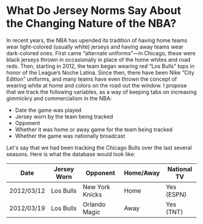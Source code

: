 # What Do Jersey Norms Say About the Changing Nature of the NBA?

In recent years, the NBA has upended its tradition of having home teams wear light-colored (usually white) jerseys and having away teams wear dark-colored ones. First came “alternate uniforms”—in Chicago, these were black jerseys thrown in occasionally in place of the home whites and road reds. Then, starting in 2012, the team began wearing red “Los Bulls” tops in honor of the League’s Noche Latina. Since then, there have been Nike “City Edition” uniforms, and many teams have even thrown the concept of wearing white at home and colors on the road out the window. I propose that we track the following variables, as a way of keeping tabs on increasing gimmickry and commercialism in the NBA:

* Date the game was played
* Jersey worn by the team being tracked
* Opponent
* Whether it was home or away game for the team being tracked
* Whether the game was nationally broadcast

Let's say that we had been tracking the Chicago Bulls over the last several seasons. Here is what the database would look like:

Date | Jersey Worn | Opponent | Home/Away | National TV
---- | ----------- | -------- | --------- | -----------
2012/03/12 | Los Bulls | New York Knicks | Home | Yes (ESPN)
2012/03/19 | Los Bulls | Orlando Magic | Away | Yes (TNT)

